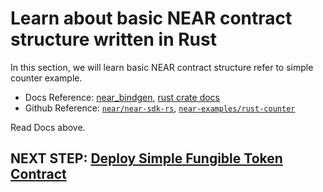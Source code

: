 # Learn about basic NEAR contract structure written in Rust
In this section, we will learn basic NEAR contract structure refer to simple counter example.
* Docs Reference: [near_bindgen](https://www.near-sdk.io/contract-structure/near-bindgen), [rust crate docs](https://crates.io/crates/near-bindgen/0.1.0)
* Github Reference: [`near/near-sdk-rs`](https://github.com/near/near-sdk-rs/blob/master/near-sdk-macros/src/lib.rs#L46-L98), [`near-examples/rust-counter`](https://github.com/near-examples/rust-counter)

Read Docs above.
## NEXT STEP: [Deploy Simple Fungible Token Contract](https://github.com/boomlabs-web3/near-meetup/tree/3.contract/simple-ft)
